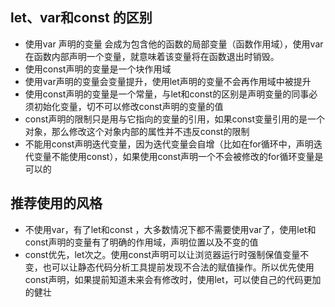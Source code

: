 ## let、var和const 的区别

- 使用var 声明的变量 会成为包含他的函数的局部变量（函数作用域），使用var在函数内部声明一个变量，就意味着该变量将在函数退出时销毁。
- 使用const声明的变量是一个块作用域
- 使用var声明的变量会变量提升，使用let声明的变量不会再作用域中被提升
- 使用const声明的变量是一个常量，与let和const的区别是声明变量的同事必须初始化变量，切不可以修改const声明的变量的值
- const声明的限制只是用与它指向的变量的引用，如果const变量引用的是一个对象，那么修改这个对象内部的属性并不违反const的限制
- 不能用const声明迭代变量，因为迭代变量会自增（比如在for循环中，声明迭代变量不能使用const），如果使用const声明一个不会被修改的for循环变量是可以的

## 推荐使用的风格

- 不使用var，有了let和const ，大多数情况下都不需要使用var了，使用let和const声明的变量有了明确的作用域，声明位置以及不变的值
- const优先，let次之。使用const声明可以让浏览器运行时强制保值变量不变，也可以让静态代码分析工具提前发现不合法的赋值操作。所以优先使用const声明，如果提前知道未来会有修改时，使用let，可以使自己的代码更加的健壮

